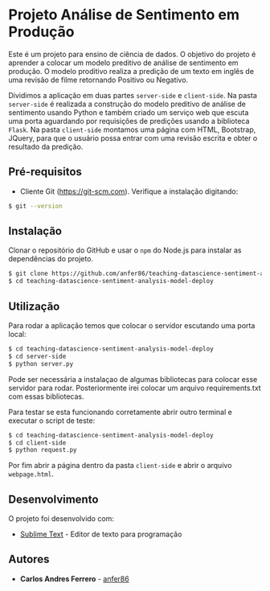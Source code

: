 # Projeto Análise de Sentimento em Produção

Este é um projeto para ensino de ciência de dados. O objetivo do projeto é aprender a colocar um modelo preditivo de análise de sentimento em produção. O modelo proditivo realiza a predição de um texto em inglês de uma revisão de filme retornando Positivo ou Negativo.

Dividimos a aplicação em duas partes `server-side` e `client-side`. Na pasta `server-side` é realizada a construção do modelo preditivo de análise de sentimento usando Python e também criado um serviço web que escuta uma porta aguardando por requisições de predições usando a biblioteca `Flask`. Na pasta `client-side` montamos uma página com HTML, Bootstrap, JQuery, para que o usuário possa entrar com uma revisão escrita e obter o resultado da predição.

## Pré-requisitos

* Cliente Git (https://git-scm.com). Verifique a instalação digitando:
```bash
$ git --version
```

## Instalação

Clonar o repositório do GitHub e usar o `npm` do Node.js para instalar as dependências do projeto.
```bash
$ git clone https://github.com/anfer86/teaching-datascience-sentiment-analysis-model-deploy.git
$ cd teaching-datascience-sentiment-analysis-model-deploy
```

## Utilização

Para rodar a aplicação temos que colocar o servidor escutando uma porta local:
```bash
$ cd teaching-datascience-sentiment-analysis-model-deploy
$ cd server-side
$ python server.py
```
Pode ser necessária a instalaçao de algumas bibliotecas para colocar esse servidor para rodar. Posteriormente irei colocar um arquivo requirements.txt com essas bibliotecas.

Para testar se esta funcionando corretamente abrir outro terminal e executar o script de teste:
```bash
$ cd teaching-datascience-sentiment-analysis-model-deploy
$ cd client-side
$ python request.py
```

Por fim abrir a página dentro da pasta `client-side` e abrir o arquivo `webpage.html`. 

## Desenvolvimento

O projeto foi desenvolvido com:

* [Sublime Text](https://www.sublimetext.com/) - Editor de texto para programação

## Autores

* **Carlos Andres Ferrero** - [anfer86](https://github.com/anfer86)